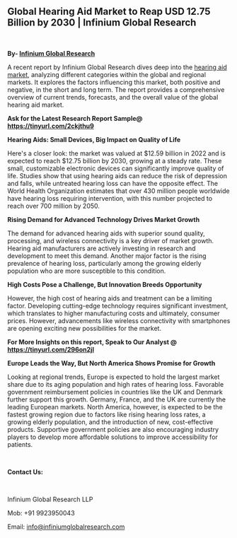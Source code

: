 <h2><strong>Global Hearing Aid Market to Reap USD 12.75 Billion by 2030 | Infinium Global Research</strong></h2>
<p>&nbsp;</p>
<p><strong>By- </strong><a href="https://www.infiniumglobalresearch.com"><strong>Infinium Global Research</strong></a></p>
<p>A recent report by Infinium Global Research dives deep into the <a href="https://www.infiniumglobalresearch.com/market-reports/global-hearing-aid-market">hearing aid market</a>, analyzing different categories within the global and regional markets. It explores the factors influencing this market, both positive and negative, in the short and long term. The report provides a comprehensive overview of current trends, forecasts, and the overall value of the global hearing aid market.</p>
<p><strong>Ask for the Latest Research Report Sample@ <a href="https://tinyurl.com/2ckjthu9">https://tinyurl.com/2ckjthu9</a> </strong></p>
<p><strong>Hearing Aids: Small Devices, Big Impact on Quality of Life</strong></p>
<p>Here's a closer look: the market was valued at $12.59 billion in 2022 and is expected to reach $12.75 billion by 2030, growing at a steady rate. These small, customizable electronic devices can significantly improve quality of life. Studies show that using hearing aids can reduce the risk of depression and falls, while untreated hearing loss can have the opposite effect. The World Health Organization estimates that over 430 million people worldwide have hearing loss requiring intervention, with this number projected to reach over 700 million by 2050.</p>
<p><strong>Rising Demand for Advanced Technology Drives Market Growth</strong></p>
<p>The demand for advanced hearing aids with superior sound quality, processing, and wireless connectivity is a key driver of market growth. Hearing aid manufacturers are actively investing in research and development to meet this demand. Another major factor is the rising prevalence of hearing loss, particularly among the growing elderly population who are more susceptible to this condition.</p>
<p><strong>High Costs Pose a Challenge, But Innovation Breeds Opportunity</strong></p>
<p>However, the high cost of hearing aids and treatment can be a limiting factor. Developing cutting-edge technology requires significant investment, which translates to higher manufacturing costs and ultimately, consumer prices. However, advancements like wireless connectivity with smartphones are opening exciting new possibilities for the market.</p>
<p><strong>For More Insights on this report, Speak to Our Analyst @ <a href="https://tinyurl.com/296on2jl">https://tinyurl.com/296on2jl</a> </strong></p>
<p><strong>Europe Leads the Way, But North America Shows Promise for Growth</strong></p>
<p>Looking at regional trends, Europe is expected to hold the largest market share due to its aging population and high rates of hearing loss. Favorable government reimbursement policies in countries like the UK and Denmark further support this growth. Germany, France, and the UK are currently the leading European markets. North America, however, is expected to be the fastest growing region due to factors like rising hearing loss rates, a growing elderly population, and the introduction of new, cost-effective products. Supportive government policies are also encouraging industry players to develop more affordable solutions to improve accessibility for patients.</p>
<p>&nbsp;</p>
<p><strong>Contact Us:</strong></p>
<p>&nbsp;</p>
<p>Infinium Global Research LLP</p>
<p>Mob: +91 9923950043</p>
<p>Email: <a href="mailto:info@infiniumglobalresearch.com">info@infiniumglobalresearch.com</a></p>
